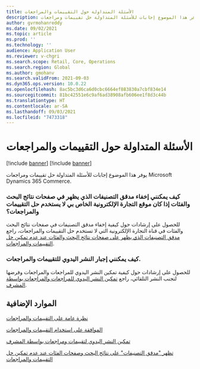 ```yaml
---
title: الأسئلة المتداولة حول التقييمات والمراجعات
description: يوفر هذا الموضوع إجابات للأسئلة المتداولة حل تقييمات ومراجعات Microsoft Dynamics 365 Commerce.
author: gvrmohanreddy
ms.date: 09/02/2021
ms.topic: article
ms.prod: ''
ms.technology: ''
audience: Application User
ms.reviewer: v-chgri
ms.search.scope: Retail, Core, Operations
ms.search.region: Global
ms.author: gmohanv
ms.search.validFrom: 2021-09-03
ms.dyn365.ops.version: 10.0.22
ms.openlocfilehash: 8ac5bc3d6ca6d0cbc6664ef883830a7cbf834e14
ms.sourcegitcommit: 81bc42551e6c9af6ad38908afb606ee1f8d3c44b
ms.translationtype: HT
ms.contentlocale: ar-SA
ms.lasthandoff: 09/03/2021
ms.locfileid: "7473318"
---
```

# <a name="ratings-and-reviews-faq"></a>الأسئلة المتداولة حول التقييمات والمراجعات

[!include [banner](includes/banner.md)]
[!include [banner](includes/preview-banner.md)]

يوفر هذا الموضوع إجابات للأسئلة المتداولة حل تقييمات ومراجعات Microsoft Dynamics 365 Commerce.

### <a name="how-do-i-hide-the-ratings-refiner-that-appears-on-search-results-and-category-pages-if-my-e-commerce-site-doesnt-use-the-ratings-and-reviews-solution"></a>كيف يمكنني إخفاء مدقق التصنيفات الذي يظهر في صفحات نتائج البحث والفئات إذا كان موقع التجارة الإلكترونية الخاص بي لا يستخدم حل التقييمات والمراجعات؟

للحصول على إرشادات حول كيفية إخفاء مدقق التصنيفات في صفحات نتائج البحث والفئات في قناة التجارة الإلكترونية التي لا تستخدم حل التقييمات والمراجعات، راجع [مدقق التصنيفات الذي يظهر على صفحات نتائج البحث والفئات عند عدم تمكين حل التقييمات والمراجعات](troubleshoot/hide-ratings-refiner.md).

### <a name="how-do-i-enforce-the-manual-publishing-of-ratings-and-reviews"></a>كيف يمكنني إجبار النشر اليدوي للتقييمات والمراجعات.

للحصول على إرشادات حول كيفية تمكين النشر اليدوي للمراجعات والمراجعات وفرضها لتجنب النشر التلقائي، راجع [تمكين النشر اليدوي للمراجعات والمراجعات بواسطة المشرف](manual-publish-rating-reviews.md).

## <a name="additional-resources"></a>الموارد الإضافية

[نظرة عامة على التقييمات والمراجعات](ratings-reviews-overview.md)

[الموافقة على استخدام التقييمات والمراجعات](opt-in-ratings-reviews.md)

[تمكين النشر اليدوي لتقييمات ومراجعات بواسطة المشرف](manual-publish-rating-reviews.md)

[تظهر "مدقق التصنيفات" على نتائج البحث وصفحات الفئات عند عدم تمكين حل التقييمات والمراجعات](troubleshoot/hide-ratings-refiner.md)
